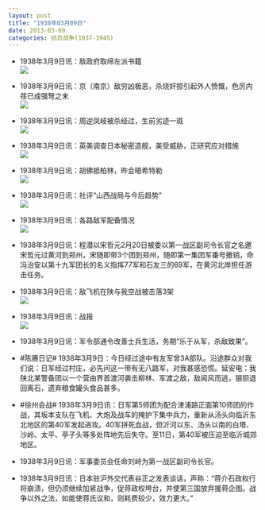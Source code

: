 ```yaml
---
layout: post
title: "1938年03月09日"
date: 2013-03-09
categories: 抗日战争(1937-1945)
---
```


<meta name="referrer" content="no-referrer" />

- 1938年3月9日讯：敌政府取缔左派书籍 <br/><img src="https://ww2.sinaimg.cn/large/aca367d8jw1e2jx8pj17pj.jpg" />

- 1938年3月9日讯：京（南京）敌穷凶极恶，杀烧奸掠引起外人愤慨，色厉内荏已成强弩之末 <br/><img src="https://ww1.sinaimg.cn/large/aca367d8jw1e2jvig588vj.jpg" />

- 1938年3月9日讯：周逆凤岐被杀经过，生前劣迹一斑 <br/><img src="https://ww4.sinaimg.cn/large/aca367d8jw1e2jtry3t1dj.jpg" />

- 1938年3月9日讯：英美调查日本秘密造舰，美受威胁，正研究应对措施 <br/><img src="https://ww4.sinaimg.cn/large/aca367d8jw1e2js1k7c0uj.jpg" />

- 1938年3月9日讯：胡佛抵柏林，昨会晤希特勒 <br/><img src="https://ww4.sinaimg.cn/large/aca367d8jw1e2jqb3roqrj.jpg" />

- 1938年3月9日讯：社评“山西战局与今后趋势” <br/><img src="https://ww4.sinaimg.cn/large/aca367d8jw1e2jokotbbtj.jpg" />

- 1938年3月9日讯：各路敌军配备情况 <br/><img src="https://ww1.sinaimg.cn/large/aca367d8jw1e2jmu9wkuij.jpg" />

- 1938年3月9日讯：程潜以宋哲元2月20日被委以第一战区副司令长官之名邀宋哲元过黄河到郑州，宋随即带3个团到郑州，随即第一集团军番号撤销，命冯治安以第十九军团长的名义指挥77军和石友三的69军，在黄河北岸担任游击任务。 

- 1938年3月9日讯：敌飞机在陕与我空战被击落3架 <br/><img src="https://ww4.sinaimg.cn/large/aca367d8jw1e2jfwkdjdij.jpg" />

- 1938年3月9日讯：战报 <br/><img src="https://ww3.sinaimg.cn/large/aca367d8jw1e2je653gm0j.jpg" />

- 1938年3月9日讯：军令部通令改善士兵生活，务期“乐于从军，杀敌致果”。 

- #陈赓日记# 1938年3月9日：今日经过途中有友军曾3A部队。沿途群众对我们说：日军经过村庄，必先问这一带有无八路军，对我甚感恐慌。延安电：我陕北某警备团以一个营由界首渡河袭击柳林、军渡之敌，敌闻风而逃，狠狈退回离石，遗弃粮食罐头食品甚多。 

- #徐州会战# 1938年3月9日讯：日军第5师团为配合津浦路正面第10师团的作战，其坂本支队在飞机、大炮及战车的掩护下集中兵力，重新从汤头向临沂东北地区的第40军发起进攻。40军拼死血战，但沂河以东、汤头以南的白塔、沙岭、太平、亭子头等多处阵地先后失守。至11日，第40军被压迫至临沂城郊地区。  

- 1938年3月9日讯：军事委员会任命刘峙为第一战区副司令长官。 

- 1938年3月9日讯：日本驻沪外交代表谷正之发表谈话，声称：“蒋介石政权行将崩溃，但仍须继续加紧战争，促蒋政权垮台，并使第三国放弃援蒋企图。战争以外之法，如能使蒋氏议和，则耗费较少，效力更大。” 


